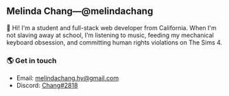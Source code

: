 ## Melinda Chang&mdash;@melindachang

👋 Hi! I'm a student and full-stack web developer from California. When I'm not slaving away at school, I'm listening to music, feeding my mechanical keyboard obsession, and committing human rights violations on The Sims 4.

### 🌎 Get in touch
- Email: melindachang.hy@gmail.com
- Discord: [Chang#2818](https://dsc.bio/chang)

<!--

**melindachang/melindachang** is a ✨ _special_ ✨ repository because its `README.md` (this file) appears on your GitHub profile.
Here are some ideas to get you started:

- 🔭 I’m currently working on ...
- 🌱 I’m currently learning ...
- 👯 I’m looking to collaborate on ...
- 🤔 I’m looking for help with ...
- 💬 Ask me about ...
- 📫 How to reach me: ...
- ⚡ Fun fact: ...

-->
